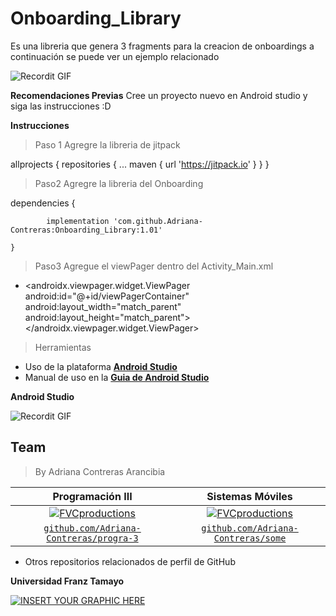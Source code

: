 # Onboarding_Library
Es una libreria que genera 3 fragments para la creacion de onboardings a continuación se puede ver un ejemplo relacionado 


![Recordit GIF](https://i.pinimg.com/originals/f8/7c/6b/f87c6b63fb78859b70adcc91fb67df6b.gif)


**Recomendaciones Previas**
Cree un proyecto nuevo en Android studio y  siga las instrucciones :D


**Instrucciones**
> Paso 1 
Agregre la libreria de jitpack


allprojects {
	repositories {
			...
			maven { url 'https://jitpack.io' }
		}
	}
  
  

> Paso2 
Agregre la libreria del Onboarding

dependencies {

	        implementation 'com.github.Adriana-Contreras:Onboarding_Library:1.01'
          
	}
  
  

> Paso3
Agregue el viewPager dentro del Activity_Main.xml

 - <androidx.viewpager.widget.ViewPager
        android:id="@+id/viewPagerContainer"
        android:layout_width="match_parent"
        android:layout_height="match_parent">	
    </androidx.viewpager.widget.ViewPager>




> Herramientas

- Uso de la plataforma  <a href="https://developer.android.com/studio" target="_blank">**Android Studio**</a> 
- Manual de uso en la <a href="https://developer.android.com/studio/intro" target="_blank">**Guia de Android Studio**</a> 

**Android Studio**


![Recordit GIF](https://miro.medium.com/max/1280/0*rjQbHZagKdhWRp1Y.gif)


## Team

> By Adriana Contreras Arancibia

| <a  target="_blank">**Programación III**</a> | <a  target="_blank">**Sistemas Móviles**</a> | 
| :---: |:---:| 
| [![FVCproductions](https://i.pinimg.com/236x/bf/57/22/bf5722a893a4e0faa48aa0ce10d8d981.jpg)](http://fvcproductions.com)    | [![FVCproductions](https://i.pinimg.com/236x/4f/b4/c2/4fb4c2dcbe63dd0eb6ec50c163701dfb.jpg)](http://fvcproductions.com) | 
| <a href="https://github.com/Adriana-Contreras/progra-3" target="_blank">`github.com/Adriana-Contreras/progra-3`</a> | <a href="https://github.com/Adriana-Contreras/some" target="_blank">`github.com/Adriana-Contreras/some`</a> | 

- Otros repositorios relacionados de perfil de GitHub



**Universidad Franz Tamayo**

[![INSERT YOUR GRAPHIC HERE](https://s3.amazonaws.com/evaluar-test-media-bucket/PROCESS/image/95/PROCESS_7f9f6fb7-51a5-4dc5-914b-3e4e708c8195_233a856f-d0ac-47ce-bfb7-1a22c628458b.png)]()
